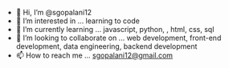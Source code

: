 - 👋 Hi, I’m @sgopalani12
- 👀 I’m interested in ... learning to code
- 🌱 I’m currently learning ... javascript, python, , html, css, sql
- 💞️ I’m looking to collaborate on ... web development, front-end development, data engineering, backend development
- 📫 How to reach me ... sgopalani12@gmail.com

<!---
sgopalani12/sgopalani12 is a ✨ special ✨ repository because its `README.md` (this file) appears on your GitHub profile.
You can click the Preview link to take a look at your changes.
--->

